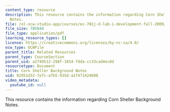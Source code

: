 ```yaml
---
content_type: resource
description: This resource contains the information regarding Corn Sheller Background
  Notes.
file: /ol-ocw-studio-app/courses/ec-701j-d-lab-i-development-fall-2009/02951d327e7ca7b5935da1f471424608_MITEC_701JF09_corn_bg.pdf
file_size: 785044
file_type: application/pdf
learning_resource_types: []
license: https://creativecommons.org/licenses/by-nc-sa/4.0/
ocw_type: OCWFile
parent_title: Related Resources
parent_type: CourseSection
parent_uid: a2749512-298f-1014-fdda-cc33cad4ec0d
resourcetype: Document
title: Corn Sheller Background Notes
uid: 02951d32-7e7c-a7b5-935d-a1f471424608
video_metadata:
  youtube_id: null
---
```

This resource contains the information regarding Corn Sheller Background Notes.